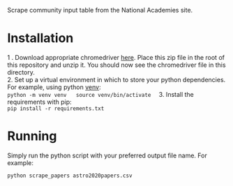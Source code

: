 Scrape community input table from the National Academies site.

# Installation

1 . Download appropriate chromedriver [here](https://chromedriver.chromium.org/downloads). Place this zip file in the root of this repository and unzip it. You should now see the chromedriver file in this directory.  
2. Set up a virtual environment in which to store your python dependencies. For example, using python [venv](https://docs.python.org/3/library/venv.html):  
    ```
    python -m venv venv  
    source venv/bin/activate  
    ``` 
3. Install the requirements with pip:  
    ```
    pip install -r requirements.txt  
    ```

# Running

Simply run the python script with your preferred output file name. For example:
```
python scrape_papers astro2020papers.csv
```

